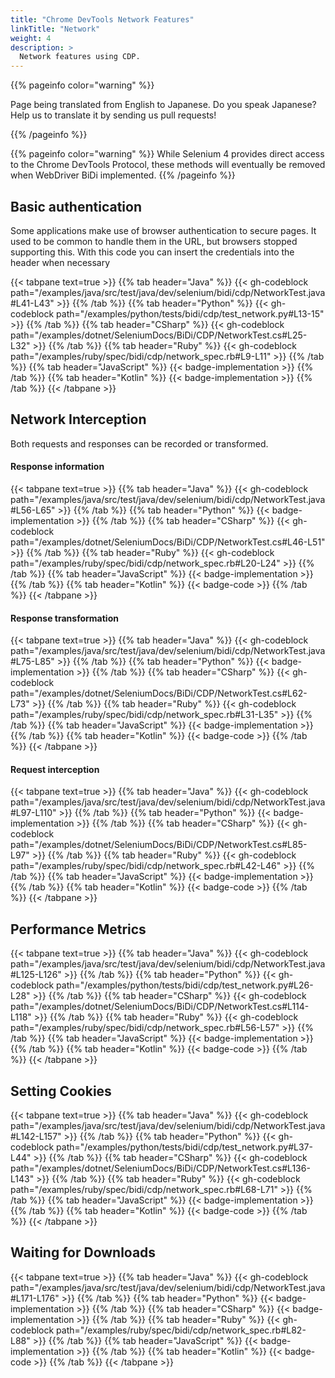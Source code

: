 ```yaml
---
title: "Chrome DevTools Network Features"
linkTitle: "Network"
weight: 4
description: >
  Network features using CDP.
---
```


{{% pageinfo color="warning" %}}
<p class="lead">
   <i class="fas fa-language d-4"></i> 
    Page being translated from English to Japanese. 
    Do you speak Japanese? Help us to translate
    it by sending us pull requests!
</p>
{{% /pageinfo %}}

{{% pageinfo color="warning" %}}
While Selenium 4 provides direct access to the Chrome DevTools Protocol, these
methods will eventually be removed when WebDriver BiDi implemented.
{{% /pageinfo %}}


## Basic authentication

Some applications make use of browser authentication to secure pages.
It used to be common to handle them in the URL, but browsers stopped supporting this.
With this code you can insert the credentials into the header when necessary

{{< tabpane text=true >}}
{{% tab header="Java" %}}
{{< gh-codeblock path="/examples/java/src/test/java/dev/selenium/bidi/cdp/NetworkTest.java#L41-L43" >}}
{{% /tab %}}
{{% tab header="Python" %}}
{{< gh-codeblock path="/examples/python/tests/bidi/cdp/test_network.py#L13-15" >}}
{{% /tab %}}
{{% tab header="CSharp" %}}
{{< gh-codeblock path="/examples/dotnet/SeleniumDocs/BiDi/CDP/NetworkTest.cs#L25-L32" >}}
{{% /tab %}}
{{% tab header="Ruby" %}}
{{< gh-codeblock path="/examples/ruby/spec/bidi/cdp/network_spec.rb#L9-L11" >}}
{{% /tab %}}
{{% tab header="JavaScript" %}}
{{< badge-implementation >}}
{{% /tab %}}
{{% tab header="Kotlin" %}}
{{< badge-implementation >}}
{{% /tab %}}
{{< /tabpane >}}


## Network Interception

Both requests and responses can be recorded or transformed.

#### Response information

{{< tabpane text=true >}}
{{% tab header="Java" %}}
{{< gh-codeblock path="/examples/java/src/test/java/dev/selenium/bidi/cdp/NetworkTest.java#L56-L65" >}}
{{% /tab %}}
{{% tab header="Python" %}}
{{< badge-implementation >}}
{{% /tab %}}
{{% tab header="CSharp" %}}
{{< gh-codeblock path="/examples/dotnet/SeleniumDocs/BiDi/CDP/NetworkTest.cs#L46-L51" >}}
{{% /tab %}}
{{% tab header="Ruby" %}}
{{< gh-codeblock path="/examples/ruby/spec/bidi/cdp/network_spec.rb#L20-L24" >}}
{{% /tab %}}
{{% tab header="JavaScript" %}}
{{< badge-implementation >}}
{{% /tab %}}
{{% tab header="Kotlin" %}}
{{< badge-code >}}
{{% /tab %}}
{{< /tabpane >}}

#### Response transformation

{{< tabpane text=true >}}
{{% tab header="Java" %}}
{{< gh-codeblock path="/examples/java/src/test/java/dev/selenium/bidi/cdp/NetworkTest.java#L75-L85" >}}
{{% /tab %}}
{{% tab header="Python" %}}
{{< badge-implementation >}}
{{% /tab %}}
{{% tab header="CSharp" %}}
{{< gh-codeblock path="/examples/dotnet/SeleniumDocs/BiDi/CDP/NetworkTest.cs#L62-L73" >}}
{{% /tab %}}
{{% tab header="Ruby" %}}
{{< gh-codeblock path="/examples/ruby/spec/bidi/cdp/network_spec.rb#L31-L35" >}}
{{% /tab %}}
{{% tab header="JavaScript" %}}
{{< badge-implementation >}}
{{% /tab %}}
{{% tab header="Kotlin" %}}
{{< badge-code >}}
{{% /tab %}}
{{< /tabpane >}}


#### Request interception

{{< tabpane text=true >}}
{{% tab header="Java" %}}
{{< gh-codeblock path="/examples/java/src/test/java/dev/selenium/bidi/cdp/NetworkTest.java#L97-L110" >}}
{{% /tab %}}
{{% tab header="Python" %}}
{{< badge-implementation >}}
{{% /tab %}}
{{% tab header="CSharp" %}}
{{< gh-codeblock path="/examples/dotnet/SeleniumDocs/BiDi/CDP/NetworkTest.cs#L85-L97" >}}
{{% /tab %}}
{{% tab header="Ruby" %}}
{{< gh-codeblock path="/examples/ruby/spec/bidi/cdp/network_spec.rb#L42-L46" >}}
{{% /tab %}}
{{% tab header="JavaScript" %}}
{{< badge-implementation >}}
{{% /tab %}}
{{% tab header="Kotlin" %}}
{{< badge-code >}}
{{% /tab %}}
{{< /tabpane >}}


## Performance Metrics

{{< tabpane text=true >}}
{{% tab header="Java" %}}
{{< gh-codeblock path="/examples/java/src/test/java/dev/selenium/bidi/cdp/NetworkTest.java#L125-L126" >}}
{{% /tab %}}
{{% tab header="Python" %}}
{{< gh-codeblock path="/examples/python/tests/bidi/cdp/test_network.py#L26-L28" >}}
{{% /tab %}}
{{% tab header="CSharp" %}}
{{< gh-codeblock path="/examples/dotnet/SeleniumDocs/BiDi/CDP/NetworkTest.cs#L114-L118" >}}
{{% /tab %}}
{{% tab header="Ruby" %}}
{{< gh-codeblock path="/examples/ruby/spec/bidi/cdp/network_spec.rb#L56-L57" >}}
{{% /tab %}}
{{% tab header="JavaScript" %}}
{{< badge-implementation >}}
{{% /tab %}}
{{% tab header="Kotlin" %}}
{{< badge-code >}}
{{% /tab %}}
{{< /tabpane >}}


## Setting Cookies

{{< tabpane text=true >}}
{{% tab header="Java" %}}
{{< gh-codeblock path="/examples/java/src/test/java/dev/selenium/bidi/cdp/NetworkTest.java#L142-L157" >}}
{{% /tab %}}
{{% tab header="Python" %}}
{{< gh-codeblock path="/examples/python/tests/bidi/cdp/test_network.py#L37-L44" >}}
{{% /tab %}}
{{% tab header="CSharp" %}}
{{< gh-codeblock path="/examples/dotnet/SeleniumDocs/BiDi/CDP/NetworkTest.cs#L136-L143" >}}
{{% /tab %}}
{{% tab header="Ruby" %}}
{{< gh-codeblock path="/examples/ruby/spec/bidi/cdp/network_spec.rb#L68-L71" >}}
{{% /tab %}}
{{% tab header="JavaScript" %}}
{{< badge-implementation >}}
{{% /tab %}}
{{% tab header="Kotlin" %}}
{{< badge-code >}}
{{% /tab %}}
{{< /tabpane >}}


## Waiting for Downloads

{{< tabpane text=true >}}
{{% tab header="Java" %}}
{{< gh-codeblock path="/examples/java/src/test/java/dev/selenium/bidi/cdp/NetworkTest.java#L171-L176" >}}
{{% /tab %}}
{{% tab header="Python" %}}
{{< badge-implementation >}}
{{% /tab %}}
{{% tab header="CSharp" %}}
{{< badge-implementation >}}
{{% /tab %}}
{{% tab header="Ruby" %}}
{{< gh-codeblock path="/examples/ruby/spec/bidi/cdp/network_spec.rb#L82-L88" >}}
{{% /tab %}}
{{% tab header="JavaScript" %}}
{{< badge-implementation >}}
{{% /tab %}}
{{% tab header="Kotlin" %}}
{{< badge-code >}}
{{% /tab %}}
{{< /tabpane >}}
